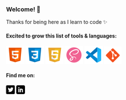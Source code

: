### Welcome! 👋

Thanks for being here as I learn to code ✨

#### Excited to grow this list of tools & languages:

![HTML5 Icon](images/html5.png)
![CSS3 Icon](images/css3.png)
![JavaScript Icon](images/javaScript.png)
![SASS Icon](images/sass.png)
![Visual Studio Code Icon](images/vscode.png)
![Git Icon](images/git.png)

#### Find me on:

[![Twitter Icon](images/twitter.png)](https://twitter.com/emigraced)
[![LinkedIn Icon](images/linkedin.png)](https://www.linkedin.com/in/emilymills95)

